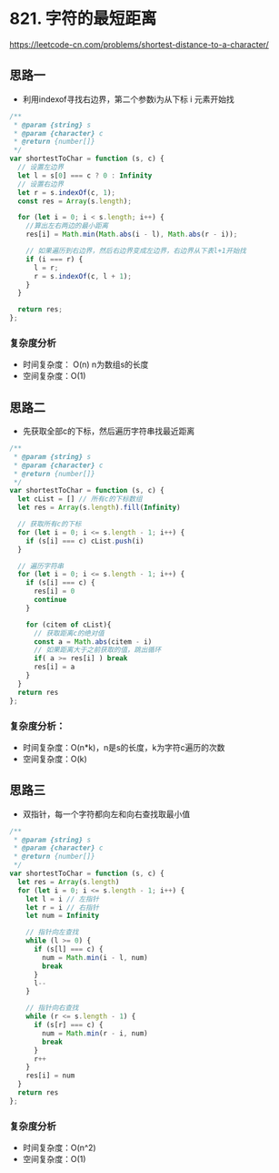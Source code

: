 #  **821. 字符的最短距离** 

https://leetcode-cn.com/problems/shortest-distance-to-a-character/

## 思路一

* 利用indexof寻找右边界，第二个参数i为从下标 i 元素开始找

``` js
/**
 * @param {string} s
 * @param {character} c
 * @return {number[]}
 */
var shortestToChar = function (s, c) {
  // 设置左边界
  let l = s[0] === c ? 0 : Infinity
  // 设置右边界
  let r = s.indexOf(c, 1);
  const res = Array(s.length);

  for (let i = 0; i < s.length; i++) {
    //算出左右两边的最小距离
    res[i] = Math.min(Math.abs(i - l), Math.abs(r - i));

    // 如果遍历到右边界，然后右边界变成左边界，右边界从下表l+1开始找
    if (i === r) {
      l = r;
      r = s.indexOf(c, l + 1);
    }
  }

  return res;
};
```

### 复杂度分析

* 时间复杂度： O(n) n为数组s的长度
* 空间复杂度：O(1)



## 思路二

* 先获取全部c的下标，然后遍历字符串找最近距离

``` js
/**
 * @param {string} s
 * @param {character} c
 * @return {number[]}
 */
var shortestToChar = function (s, c) {
  let cList = [] // 所有c的下标数组
  let res = Array(s.length).fill(Infinity)

  // 获取所有c的下标
  for (let i = 0; i <= s.length - 1; i++) {
    if (s[i] === c) cList.push(i)
  }

  // 遍历字符串
  for (let i = 0; i <= s.length - 1; i++) {
    if (s[i] === c) {
      res[i] = 0
      continue
    }

    for (citem of cList){
      // 获取距离c的绝对值
      const a = Math.abs(citem - i)
	  // 如果距离大于之前获取的值，跳出循环
      if( a >= res[i] ) break
      res[i] = a
    }
  }
  return res
};
```

### 复杂度分析：

* 时间复杂度：O(n*k)，n是s的长度，k为字符c遍历的次数
* 空间复杂度：O(k)

## 思路三

* 双指针，每一个字符都向左和向右查找取最小值

``` js
/**
 * @param {string} s
 * @param {character} c
 * @return {number[]}
 */
var shortestToChar = function (s, c) {
  let res = Array(s.length)
  for (let i = 0; i <= s.length - 1; i++) {
    let l = i // 左指针
    let r = i // 右指针
    let num = Infinity

    // 指针向左查找
    while (l >= 0) {
      if (s[l] === c) {
        num = Math.min(i - l, num)
        break
      }
      l--
    }

    // 指针向右查找
    while (r <= s.length - 1) {
      if (s[r] === c) {
        num = Math.min(r - i, num)
        break
      }
      r++
    }
    res[i] = num
  }
  return res
};
```

### 复杂度分析

* 时间复杂度：O(n^2)
* 空间复杂度：O(1)